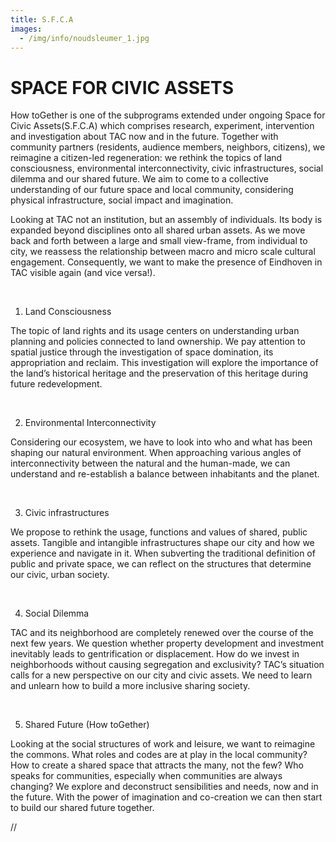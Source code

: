 ```yaml
---
title: S.F.C.A
images:
  - /img/info/noudsleumer_1.jpg
---
```

# SPACE FOR CIVIC ASSETS 

How toGether is one of the subprograms extended under ongoing Space for Civic Assets(S.F.C.A) which comprises research, experiment, intervention and investigation about TAC now and in the future. Together with community partners (residents, audience members, neighbors, citizens), we reimagine a citizen-led regeneration: we rethink the topics of land consciousness, environmental interconnectivity, civic infrastructures, social dilemma and our shared future. We aim to come to a collective understanding of our future space and local community, considering physical infrastructure, social impact and imagination.



Looking at TAC not an institution, but an assembly of individuals. Its body is expanded beyond disciplines onto all shared urban assets. As we move back and forth between a large and small view-frame, from individual to city, we reassess the relationship between macro and micro scale cultural engagement. Consequently, we want to make the presence of Eindhoven in TAC visible again (and vice versa!).

 

01. Land Consciousness

The topic of land rights and its usage centers on understanding urban planning and policies connected to land ownership. We pay attention to spatial justice through the investigation of space domination, its appropriation and reclaim. This investigation will explore the importance of the land’s historical heritage and the preservation of this heritage during future redevelopment.

 

02. Environmental Interconnectivity

Considering our ecosystem, we have to look into who and what has been shaping our natural environment. When approaching various angles of interconnectivity between the natural and the human-made, we can understand and re-establish a balance between inhabitants and the planet.

 

03. Civic infrastructures

We propose to rethink the usage, functions and values of shared, public assets. Tangible and intangible infrastructures shape our city and how we experience and navigate in it. When subverting the traditional definition of public and private space, we can reflect on the structures that determine our civic, urban society.

 

04. Social Dilemma

TAC and its neighborhood are completely renewed over the course of the next few years. We question whether property development and investment inevitably leads to gentrification or displacement. How do we invest in neighborhoods without causing segregation and exclusivity? TAC’s situation calls for a new perspective on our city and civic assets. We need to learn and unlearn how to build a more inclusive sharing society.

 

05. Shared Future (How toGether)

Looking at the social structures of work and leisure, we want to reimagine the commons. What roles and codes are at play in the local community? How to create a shared space that attracts the many, not the few? Who speaks for communities, especially when communities are always changing? We explore and deconstruct sensibilities and needs, now and in the future. With the power of imagination and co-creation we can then start to build our shared future together.



//
